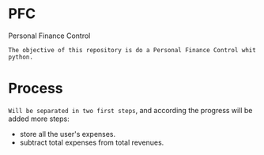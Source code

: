 # PFC
Personal Finance Control

```The objective of this repository is do a Personal Finance Control whit python. ```

# Process
```Will be separated in two first steps```, and according the progress will be added more steps:

* store all the user's expenses.
* subtract total expenses from total revenues.

